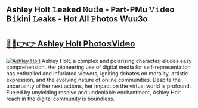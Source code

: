 ## Ashley Holt 𝙻eaked 𝙽u𝚍e - Part-PMu 𝚅𝚒deo B𝚒kini 𝙻eaks - Hot All 𝙿hotos Wuu3o

# <h2><a href="http://ld174vb.urlbe.top/?page=Ashley+Holt">🔗🔗👉👉 Ashley Holt P𝚑oto𝚜Vid𝚎o</a></h2>

[![Ashley Holt](https://i.imgur.com/eBuTRDB.gif)](http://ld174vb.urlbe.top/?page=Ashley+Holt)
Ashley Holt, a complex and polarizing character, eludes easy comprehension. Her pioneering use of digital media for self-representation has enthralled and infuriated viewers, igniting debates on morality, artistic expression, and the evolving nature of online communities. Despite the uncertainty of her next actions, her impact on the virtual world is profound. Fueled by unyielding resolve and undeniable enchantment, Ashley Holt reach in the digital community is boundless.
